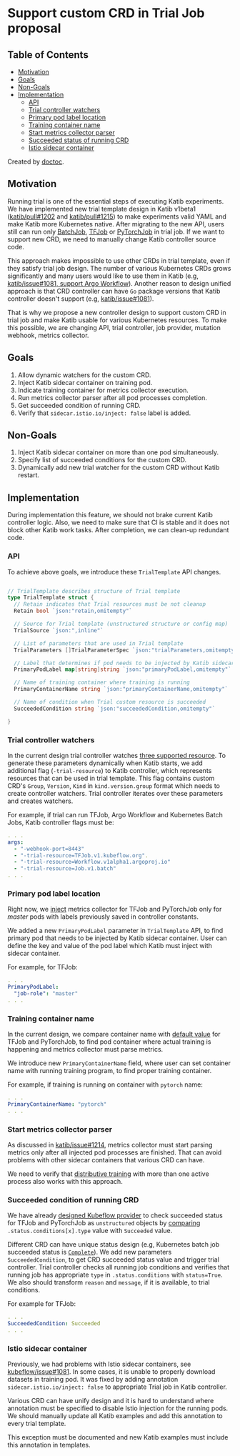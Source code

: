 # Support custom CRD in Trial Job proposal

<!-- START doctoc generated TOC please keep comment here to allow auto update -->
<!-- DON'T EDIT THIS SECTION, INSTEAD RE-RUN doctoc TO UPDATE -->

## Table of Contents

- [Motivation](#motivation)
- [Goals](#goals)
- [Non-Goals](#non-goals)
- [Implementation](#implementation)
  - [API](#api)
  - [Trial controller watchers](#trial-controller-watchers)
  - [Primary pod label location](#primary-pod-label-location)
  - [Training container name](#training-container-name)
  - [Start metrics collector parser](#start-metrics-collector-parser)
  - [Succeeded status of running CRD](#succeeded-status-of-running-crd)
  - [Istio sidecar container](#istio-sidecar-container)

<!-- END doctoc generated TOC please keep comment here to allow auto update -->

Created by [doctoc](https://github.com/thlorenz/doctoc).

## Motivation

Running trial is one of the essential steps of executing Katib experiments.
We have implemented new trial template design in Katib v1beta1 ([katib/pull#1202](https://github.com/kubeflow/katib/pull/1202)
and [katib/pull#1215](https://github.com/kubeflow/katib/pull/1215)) to make
experiments valid YAML and make Katib more Kubernetes native.
After migrating to the new API, users still can run only [BatchJob](https://kubernetes.io/docs/concepts/workloads/controllers/job/),
[TFJob](https://github.com/kubeflow/tf-operator) or [PyTorchJob](https://github.com/kubeflow/pytorch-operator) in trial job.
If we want to support new CRD, we need to manually change Katib controller source code.

This approach makes impossible to use other CRDs in trial template, even if they satisfy trial job design.
The number of various Kubernetes CRDs grows significantly and many users would like to use them in Katib
(e.g, [katib/issue#1081, support Argo Workflow](https://github.com/kubeflow/katib/issues/1081)).
Another reason to design unified approach is that CRD controller can have `Go` package versions
that Katib controller doesn't support (e.g, [katib/issue#1081](https://github.com/kubeflow/katib/issues/1081#issuecomment-635338276)).

That is why we propose a new controller design to support custom CRD in trial job and make Katib usable for various Kubernetes resources.
To make this possible, we are changing API, trial controller, job provider, mutation webhook, metrics collector.

## Goals

1. Allow dynamic watchers for the custom CRD.
2. Inject Katib sidecar container on training pod.
3. Indicate training container for metrics collector execution.
4. Run metrics collector parser after all pod processes completion.
5. Get succeeded condition of running CRD.
6. Verify that `sidecar.istio.io/inject: false` label is added.

## Non-Goals

1. Inject Katib sidecar container on more than one pod simultaneously.
2. Specify list of succeeded conditions for the custom CRD.
3. Dynamically add new trial watcher for the custom CRD without Katib restart.

## Implementation

During implementation this feature, we should not brake current Katib controller logic.
Also, we need to make sure that CI is stable and it does not block other Katib work tasks.
After completion, we can clean-up redundant code.

### API

To achieve above goals, we introduce these `TrialTemplate` API changes.

```go

// TrialTemplate describes structure of Trial template
type TrialTemplate struct {
  // Retain indicates that Trial resources must be not cleanup
  Retain bool `json:"retain,omitempty"`

  // Source for Trial template (unstructured structure or config map)
  TrialSource `json:",inline"`

  // List of parameters that are used in Trial template
  TrialParameters []TrialParameterSpec `json:"trialParameters,omitempty"`

  // Label that determines if pod needs to be injected by Katib sidecar container
  PrimaryPodLabel map[string]string `json:"primaryPodLabel,omitempty"`

  // Name of training container where training is running
  PrimaryContainerName string `json:"primaryContainerName,omitempty"`

  // Name of condition when Trial custom resource is succeeded
  SucceededCondition string `json:"succeededCondition,omitempty"`

}
```

### Trial controller watchers

In the current design trial controller watches
[three supported resource](https://github.com/kubeflow/katib/blob/master/pkg/controller.v1beta1/trial/trial_controller.go#L94-L125).
To generate these parameters dynamically when Katib starts, we add additional flag (`-trial-resource`)
to Katib controller, which represents resources that can be used in trial template.
This flag contains custom CRD's `Group`, `Version`, `Kind` in `kind.version.group` format which needs to create controller watchers.
Trial controller iterates over these parameters and creates watchers.

For example, if trial can run TFJob, Argo Workflow and Kubernetes Batch Jobs, Katib controller flags must be:

```yaml
. . .
args:
  - "-webhook-port=8443"
  - "-trial-resource=TFJob.v1.kubeflow.org".
  - "-trial-resource=Workflow.v1alpha1.argoproj.io"
  - "-trial-resource=Job.v1.batch"
. . .
```

### Primary pod label location

Right now, we [inject](https://github.com/kubeflow/katib/blob/master/pkg/webhook/v1beta1/pod/utils.go#L58-L72)
metrics collector for TFJob and PyTorchJob only for _master_ pods with labels previously saved in controller constants.

We added a new `PrimaryPodLabel` parameter in `TrialTemplate` API, to find primary pod that needs to be injected by Katib sidecar container.
User can define the key and value of the pod label which Katib must inject with sidecar container.

For example, for TFJob:

```yaml
. . .
PrimaryPodLabel:
  "job-role": "master"
. . .
```

### Training container name

In the current design, we compare container name with
[default value](https://github.com/kubeflow/katib/blob/master/pkg/job/v1beta1/kubeflow.go#L63-L78) for TFJob and PyTorchJob,
to find pod container where actual training is happening and metrics collector must parse metrics.

We introduce new `PrimaryContainerName` field, where user can set container name with running training program, to find proper training container.

For example, if training is running on container with `pytorch` name:

```yaml
. . .
PrimaryContainerName: "pytorch"
. . .
```

### Start metrics collector parser

As discussed in [katib/issue#1214](https://github.com/kubeflow/katib/issues/1214#issuecomment-642168716),
metrics collector must start parsing metrics only after all injected pod processes are finished.
That can avoid problems with other sidecar containers that various CRD can have.

We need to verify that [distributive training](https://docs.fast.ai/distributed.html#launch-your-training)
with more than one active process also works with this approach.

### Succeeded condition of running CRD

We have already [designed Kubeflow provider](https://github.com/kubeflow/katib/blob/master/pkg/job/v1alpha3/kubeflow.go#L27-L60)
to check succeeded status for TFJob and PyTorchJob as `unstructured` objects by
[comparing](https://github.com/kubeflow/katib/blob/master/pkg/controller.v1beta1/trial/trial_controller_util.go#L161)
`.status.conditions[x].type` value with `Succeeded` value.

Different CRD can have unique status design (e.g, Kubernetes batch job succeeded status is
[`Complete`](https://github.com/kubernetes/api/blob/master/batch/v1/types.go#L167-L173)).
We add new parameters `SucceededCondition`, to get CRD succeeded status value and trigger trial controller.
Trial controller checks all running job conditions and verifies that running job has appropriate `type`
in `.status.conditions` with `status=True`.
We also should transform `reason` and `message`, if it is available, to trial conditions.

For example for TFJob:

```yaml
. . .
SucceededCondition: Succeeded
. . .
```

### Istio sidecar container

Previously, we had problems with Istio sidecar containers,
see [kubeflow/issue#1081](https://github.com/kubeflow/kubeflow/issues/4742).
In some cases, it is unable to properly download datasets in training pod.
It was fixed by adding annotation `sidecar.istio.io/inject: false` to appropriate Trial job in Katib controller.

Various CRD can have unify design and it is hard to understand where annotation must be specified
to disable Istio injection for the running pods.
We should manually update all Katib examples and add this annotation to every trial template.

This exception must be documented and new Katib examples must include this annotation in templates.
